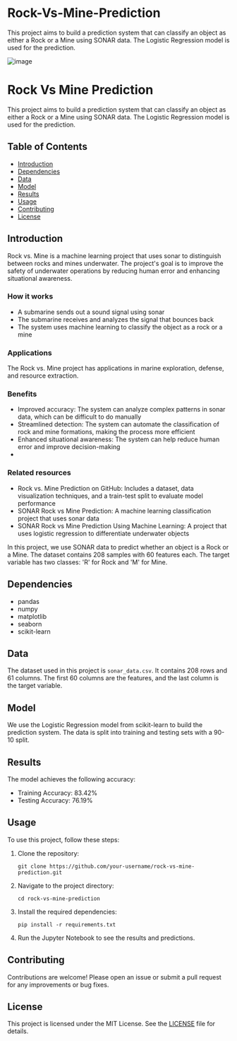 # Rock-Vs-Mine-Prediction
This project aims to build a prediction system that can classify an object as either a Rock or a Mine using SONAR data. The Logistic Regression model is used for the prediction.

![image](https://github.com/user-attachments/assets/f09bc67b-cae8-4987-a183-c29c148b008a)

# Rock Vs Mine Prediction

This project aims to build a prediction system that can classify an object as either a Rock or a Mine using SONAR data. The Logistic Regression model is used for the prediction.

## Table of Contents
- [Introduction](#introduction)
- [Dependencies](#dependencies)
- [Data](#data)
- [Model](#model)
- [Results](#results)
- [Usage](#usage)
- [Contributing](#contributing)
- [License](#license)

## Introduction

Rock vs. Mine is a machine learning project that uses sonar to distinguish between rocks and mines underwater. The project's goal is to improve the safety of underwater operations by reducing human error and enhancing situational awareness. 
### How it works
- A submarine sends out a sound signal using sonar 
- The submarine receives and analyzes the signal that bounces back 
- The system uses machine learning to classify the object as a rock or a mine

### Applications
The Rock vs. Mine project has applications in marine exploration, defense, and resource extraction. 

### Benefits 
- Improved accuracy: The system can analyze complex patterns in sonar data, which can be difficult to do manually
- Streamlined detection: The system can automate the classification of rock and mine formations, making the process more efficient
- Enhanced situational awareness: The system can help reduce human error and improve decision-making
- 
### Related resources
- Rock vs. Mine Prediction on GitHub: Includes a dataset, data visualization techniques, and a train-test split to evaluate model performance 
- SONAR Rock vs Mine Prediction: A machine learning classification project that uses sonar data 
- SONAR Rock vs Mine Prediction Using Machine Learning: A project that uses logistic regression to differentiate underwater objects 

In this project, we use SONAR data to predict whether an object is a Rock or a Mine. The dataset contains 208 samples with 60 features each. The target variable has two classes: 'R' for Rock and 'M' for Mine.

## Dependencies
- pandas
- numpy
- matplotlib
- seaborn
- scikit-learn

## Data
The dataset used in this project is `sonar_data.csv`. It contains 208 rows and 61 columns. The first 60 columns are the features, and the last column is the target variable.

## Model
We use the Logistic Regression model from scikit-learn to build the prediction system. The data is split into training and testing sets with a 90-10 split.

## Results
The model achieves the following accuracy:
- Training Accuracy: 83.42%
- Testing Accuracy: 76.19%

## Usage
To use this project, follow these steps:

1. Clone the repository:
    ```
    git clone https://github.com/your-username/rock-vs-mine-prediction.git
    ```
2. Navigate to the project directory:
    ```
    cd rock-vs-mine-prediction
    ```
3. Install the required dependencies:
    ```
    pip install -r requirements.txt
    ```
4. Run the Jupyter Notebook to see the results and predictions.

## Contributing
Contributions are welcome! Please open an issue or submit a pull request for any improvements or bug fixes.

## License
This project is licensed under the MIT License. See the [LICENSE](LICENSE) file for details.
